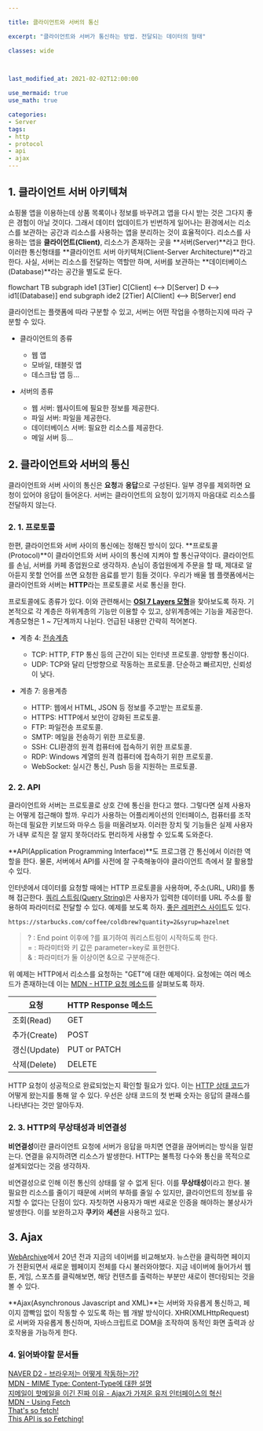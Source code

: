 ```yaml
---

title: 클라이언트와 서버의 통신

excerpt: "클라이언트와 서버가 통신하는 방법. 전달되는 데이터의 형태"

classes: wide

  

last_modified_at: 2021-02-02T12:00:00

use_mermaid: true
use_math: true

categories:
- Server
tags:
- http
- protocol
- api
- ajax
---
```


## 1. 클라이언트 서버 아키텍쳐
쇼핑몰 앱을 이용하는데 상품 목록이나 정보를 바꾸려고 앱을 다시 받는 것은 그다지 좋은 경험이 아닐 것이다. 그래서 데이터 업데이트가 빈번하게 일어나는 환경에서는 리소스를 보관하는 공간과 리소스를 사용하는 앱을 분리하는 것이 효율적이다. 리소스를 사용하는 앱을 **클라이언트(Client)**, 리소스가 존재하는 곳을 **서버(Server)**라고 한다. 이러한 통신형태를 **클라이언트 서버 아키텍쳐(Client-Server Architecture)**라고 한다. 사실, 서버는 리소스를 전달하는 역할만 하며, 서버를 보관하는 **데이터베이스(Database)**라는 공간을 별도로 둔다. 

<div class = "mermaid"> 
flowchart TB
subgraph ide1 [3Tier]
C[Client] <--> D[Server]
D <--> id1[(Database)]
end
subgraph ide2 [2Tier]
A[Client] <--> B[Server]
end
</div>

클라이언트는 플랫폼에 따라 구분할 수 있고, 서버는 어떤 작업을 수행하는지에 따라 구분할 수 있다.    

+ 클라이언트의 종류
    - 웹 앱
    - 모바일, 태블릿 앱
    - 데스크탑 앱 등...    

+ 서버의 종류
    - 웹 서버: 웹사이트에 필요한 정보를 제공한다.
    - 파일 서버: 파일을 제공한다.
    - 데이터베이스 서버: 필요한 리소스를 제공한다.    
    - 메일 서버 등...    

## 2. 클라이언트와 서버의 통신
클라이언트와 서버 사이의 통신은 **요청**과 **응답**으로 구성된다. 일부 경우를 제외하면 요청이 있어야 응답이 들어온다. 서버는 클라이언트의 요청이 있기까지 마음대로 리소스를 전달하지 않는다.    


### 2. 1. 프로토콜
한편, 클라이언트와 서버 사이의 통신에는 정해진 방식이 있다. **프로토콜(Protocol)**이 클라이언트와 서버 사이의 통신에 지켜야 할 통신규약이다. 클라이언트를 손님, 서버를 카페 종업원으로 생각하자. 손님이 종업원에게 주문을 할 때, 제대로 알아듣지 못할 언어를 쓰면 요청한 음료를 받기 힘들 것이다. 우리가 배울 웹 플랫폼에서는 클라이언트와 서버는 **HTTP**라는 프로토콜로 서로 통신을 한다.

프로토콜에도 종류가 있다. 이와 관련해서는 [**OSI 7 Layers 모형**](https://ko.wikipedia.org/wiki/OSI_%EB%AA%A8%ED%98%95)을 찾아보도록 하자. 기본적으로 각 계층은 하위계층의 기능만 이용할 수 있고, 상위계층에는 기능을 제공한다. 계층모형은 1 ~ 7단계까지 나뉜다. 언급된 내용만 간략히 적어본다.

+ 계층 4: [전송계층](https://brunch.co.kr/@wangho/6)
    - TCP: HTTP, FTP 통신 등의 근간이 되는 인터넷 프로토콜. 양방향 통신이다.    
    - UDP: TCP와 달리 단방향으로 작동하는 프로토콜. 단순하고 빠르지만, 신뢰성이 낮다.    
    
+ 계층 7: 응용계층
    - HTTP: 웹에서 HTML, JSON 등 정보를 주고받는 프로토콜.    
    - HTTPS: HTTP에서 보안이 강화된 프로토콜.    
    - FTP: 파일전송 프로토콜.    
    - SMTP: 메일을 전송하기 위한 프로토콜.    
    - SSH: CLI환경의 원격 컴퓨터에 접속하기 위한 프로토콜.    
    - RDP: Windows 계열의 원격 컴퓨터에 접속하기 위한 프로토콜.    
    - WebSocket: 실시간 통신, Push 등을 지원하는 프로토콜.

### 2. 2. API
클라이언트와 서버는 프로토콜로 상호 간에 통신을 한다고 했다. 그렇다면 실제 사용자는 어떻게 접근해야 할까. 우리가 사용하는 어플리케이션의 인터페이스, 컴퓨터를 조작하는데 필요한 키보드와 마우스 등을 떠올려보자. 이러한 장치 및 기능들은 실제 사용자가 내부 로직은 잘 알지 못하더라도 편리하게 사용할 수 있도록 도와준다.    

**API(Application Programming Interface)**도 프로그램 간 통신에서 이러한 역할을 한다. 물론, 서버에서 API를 사전에 잘 구축해놓아야 클라이언트 측에서 잘 활용할 수 있다. 

인터넷에서 데이터를 요청할 때에는 HTTP 프로토콜을 사용하며, 주소(URL, URI)를 통해 접근한다. [쿼리 스트링(Query String)](https://en.wikipedia.org/wiki/Query_string)은 사용자가 입력한 데이터를 URL 주소를 활용하여 파라미터로 전달할 수 있다. 예제를 보도록 하자. [좋은 레퍼런스 사이트](https://koreanjson.com)도 있다.

```console
https://starbucks.com/coffee/coldbrew?quantity=2&syrup=hazelnet
````

> ? : End point 이후에 ?를 표기하여 쿼리스트링이 시작하도록 한다.    
> = : 파라미터와 키 값은 parameter=key로 표현한다.    
> & : 파라미터가 둘 이상이면 &으로 구분해준다.    

위 예제는 HTTP에서 리소스를 요청하는 "GET"에 대한 예제이다. 요청에는 여러 메소드가 존재하는데 이는 [MDN - HTTP 요청 메소드](https://developer.mozilla.org/ko/docs/Web/HTTP/Methods)를 살펴보도록 하자.

|       요청       |          HTTP Response 메소드         |
|-----------------|---------------------------------------|
|조회(Read)        |GET                                   |
|추가(Create)      |POST                                  | 
|갱신(Update)      |PUT or PATCH                          |
|삭제(Delete)      |DELETE                                |     

HTTP 요청이 성공적으로 완료되었는지 확인할 필요가 있다. 이는 [HTTP 상태 코드](https://ko.wikipedia.org/wiki/HTTP_%EC%83%81%ED%83%9C_%EC%BD%94%EB%93%9C)가 어떻게 왔는지를 통해 알 수 있다. 우선은 상태 코드의 첫 번째 숫자는 응답의 클래스를 나타낸다는 것만 알아두자.

### 2. 3. HTTP의 무상태성과 비연결성
**비연결성**이란 클라이언트 요청에 서버가 응답을 마치면 연결을 끊어버리는 방식을 일컫는다. 연결을 유지하려면 리소스가 발생한다. HTTP는 불특정 다수와 통신을 목적으로 설계되었다는 것음 생각하자.

비연결성으로 인해 이전 통신의 상태를 알 수 없게 된다. 이를 **무상태성**이라고 한다. 불필요한 리소스를 줄이기 때문에 서버의 부하를 줄일 수 있지만, 클라이언트의 정보를 유지할 수 없다는 단점이 있다. 자칫하면 사용자가 매번 새로운 인증을 해야하는 불상사가 발생한다. 이를 보완하고자 **쿠키**와 **세션**을 사용하고 있다.

## 3. Ajax
[WebArchive](https://web.archive.org/)에서 20년 전과 지금의 네이버를 비교해보자. 뉴스란을 클릭하면 페이지가 전환되면서 새로운 웹페이지 전체를 다시 불러와야했다. 지금 네이버에 들어가서 웹툰, 게임, 스포츠를 클릭해보면, 해당 컨텐츠를 출력하는 부분만 새로이 렌더링되는 것을 볼 수 있다.

**Ajax(Asynchronous Javascript and XML)**는 서버와 자유롭게 통신하고, 페이지 깜빡임 없이 작동할 수 있도록 하는 웹 개발 방식이다. XHR(XMLHttpRequest)로 서버와 자유롭게 통신하며, 자바스크립트로 DOM을 조작하여 동적인 화면 출력과 상호작용을 가능하게 한다.




### 4. 읽어봐야할 문서들
[NAVER D2 - 브라우저는 어떻게 작동하는가?](https://d2.naver.com/helloworld/59361)    
[MDN - MIME Type: Content-Type에 대한 설명](https://developer.mozilla.org/ko/docs/Web/HTTP/Basics_of_HTTP/MIME_types)    
[지메일이 핫메일을 이긴 진짜 이유 - Ajax가 가져온 유저 인터페이스의 혁신](https://sungmooncho.com/2012/12/04/gmail-and-ajax/)    
[MDN - Using Fetch](https://developer.mozilla.org/ko/docs/Web/API/Fetch_API/Fetch%EC%9D%98_%EC%82%AC%EC%9A%A9%EB%B2%95)    
[That's so fetch!](https://jakearchibald.com/2015/thats-so-fetch/)    
[This API is so Fetching!](https://hacks.mozilla.org/2015/03/this-api-is-so-fetching/)    